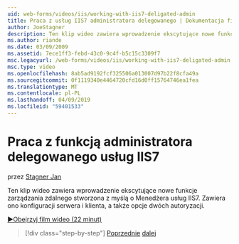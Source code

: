 ```yaml
---
uid: web-forms/videos/iis/working-with-iis7-deligated-admin
title: Praca z usług IIS7 administratora delegowanego | Dokumentacja firmy Microsoft
author: JoeStagner
description: Ten klip wideo zawiera wprowadzenie ekscytujące nowe funkcje zarządzania zdalnego stworzona z myślą o Menedżera usług IIS7. Zawiera ono zarówno serwera, jak i Konfiguracja klienta jako ekran powitalny...
ms.author: riande
ms.date: 03/09/2009
ms.assetid: 7ece1ff3-febd-43c0-9c4f-b5c15c3309f7
msc.legacyurl: /web-forms/videos/iis/working-with-iis7-deligated-admin
msc.type: video
ms.openlocfilehash: 8ab5ad9192fcf325506a013007d97b22f8cfa49a
ms.sourcegitcommit: 0f1119340e4464720cfd16d0ff15764746ea1fea
ms.translationtype: MT
ms.contentlocale: pl-PL
ms.lasthandoff: 04/09/2019
ms.locfileid: "59401533"
---
```

# <a name="working-with-iis7-delegated-admin"></a>Praca z funkcją administratora delegowanego usług IIS7

przez [Stagner Jan](https://github.com/JoeStagner)

Ten klip wideo zawiera wprowadzenie ekscytujące nowe funkcje zarządzania zdalnego stworzona z myślą o Menedżera usług IIS7. Zawiera ono konfiguracji serwera i klienta, a także opcje dwóch autoryzacji.

[&#9654;Obejrzyj film wideo (22 minut)](https://channel9.msdn.com/Blogs/ASP-NET-Site-Videos/working-with-iis7-deligated-admin)

> [!div class="step-by-step"]
> [Poprzednie](developing-and-deploying-in-a-shared-hosting.md)
> [dalej](feature-specific-delegated-management.md)
